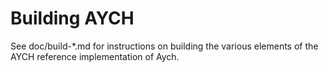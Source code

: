 Building AYCH
================

See doc/build-*.md for instructions on building the various
elements of the AYCH reference implementation of Aych.
